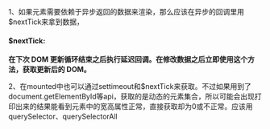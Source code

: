 1、如果元素需要依赖于异步返回的数据来渲染，那么应该在异步的回调里用$nextTick来拿到数据，

#### $nextTick:

**在下次 DOM 更新循环结束之后执行延迟回调。在修改数据之后立即使用这个方法，获取更新后的 DOM。**



2、在mounted中也可以通过settimeout和$nextTick来获取。不过如果用到了document.getElementById等api，获取的是动态的元素集合，所以可能会出现打印出来的结果能看到元素中的宽高属性正常，直接获取却为0或不正常。应该用querySelector、querySelectorAll
